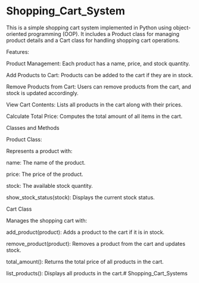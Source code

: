 # Shopping_Cart_System

This is a simple shopping cart system implemented in Python using object-oriented programming (OOP). It includes a Product class for managing product details and a Cart class for handling shopping cart operations.

Features:

Product Management: Each product has a name, price, and stock quantity.

Add Products to Cart: Products can be added to the cart if they are in stock.

Remove Products from Cart: Users can remove products from the cart, and stock is updated accordingly.

View Cart Contents: Lists all products in the cart along with their prices.

Calculate Total Price: Computes the total amount of all items in the cart.

Classes and Methods

Product Class:

Represents a product with:

name: The name of the product.

price: The price of the product.

stock: The available stock quantity.

show_stock_status(stock): Displays the current stock status.

Cart Class

Manages the shopping cart with:

add_product(product): Adds a product to the cart if it is in stock.

remove_product(product): Removes a product from the cart and updates stock.

total_amount(): Returns the total price of all products in the cart.

list_products(): Displays all products in the cart.# Shopping_Cart_Systems
